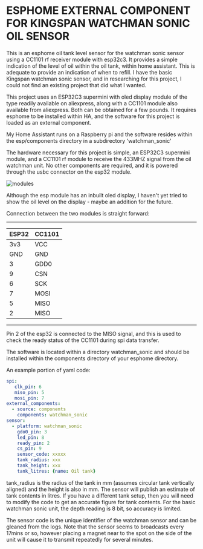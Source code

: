 # ESPHOME EXTERNAL COMPONENT FOR KINGSPAN WATCHMAN SONIC OIL SENSOR
This is an esphome oil tank level sensor for the watchman sonic sensor using a CC1101 rf receiver module with esp32c3. It provides a simple indication of the level of oil within the oil tank, within home assistant. This is adequate to provide an indication of when to refill.
I have the basic Kingspan watchman sonic sensor, and in researching for this project, I could not find an existing project that did what I wanted. 

This project uses an ESP32C3 supermini with oled display module of the type readily available on aliexpress, along with a CC1101 module also available from aliexpress. Both can be obtained for a few pounds. It requires esphome to be installed within HA, and the software for this project is loaded as an external component.

My Home Assistant runs on a Raspberry pi and the software resides within the esp/components directory in a subdirectory 'watchman_sonic'

The hardware necessary for this project is simple, an ESP32C3 supermini module, and a CC1101 rf module to receive the 433MHZ signal from the oil watchman unit. No other components are required, and it is powered through the usbc connector on the esp32 module.



![modules](https://github.com/user-attachments/assets/7d3a3b50-5dce-47b3-904b-8e337b95ad3d)

Although the esp module has an inbuilt oled display, I haven't yet tried to show the oil level on the display - maybe an addition for the future.

Connection between the two modules is straight forward:

-----------------
|ESP32 |  CC1101 |
|------|---------|
|3v3   |     VCC |
|GND   |     GND |
| 3    |    GDD0 |
| 9    |     CSN |
| 6    |     SCK |
| 7    |    MOSI |
| 5    |    MISO |
| 2    |    MISO |
------------------

 Pin 2 of the esp32 is connected to the MISO signal, and this is used to check the ready status of the CC1101 during spi data transfer.


 The software is located within a directory watchman_sonic and should be installed within the components directory of your esphome directory.

 An example portion of yaml code:

```YAML
spi:
   clk_pin: 6
   miso_pin: 5
   mosi_pin: 7
external_components:
  - source: components
    components: watchman_sonic
sensor:
  - platform: watchman_sonic
    gdo0_pin: 3
    led_pin: 8
    ready_pin: 2
    cs_pin: 9
    sensor_code: xxxxx
    tank_radius: xxx
    tank_height: xxx
    tank_litres: {name: Oil tank}

```

tank_radius is the radius of the tank in mm (assumes circular tank vertically aligned) and the height is also in mm. The sensor will publish an estimate of tank contents in litres. If you have a different tank setup, then you will need to modify the code to get an accurate figure for tank contents. For the basic watchman sonic unit, the depth reading is 8 bit, so accuracy is limited.

The sensor code is the unique identifier of the watchman sensor and can be gleaned from the logs. Note that the sensor seems to broadcasts every 17mins or so, however placing a magnet near to the spot on the side of the unit will cause it to transmit repeatedly for several minutes.
